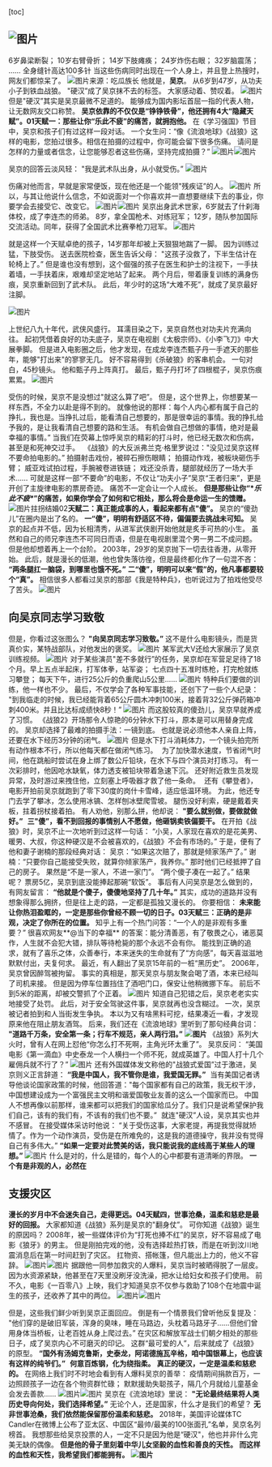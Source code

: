 

[toc]

## ![图片](https://mmbiz.qpic.cn/mmbiz_jpg/VNDuEyeJkFq9oLPaaN3sSlOUoaoMu9wZHodVYaDjLGfacEGQxEUbqgHch4a5lHZmHZibVniaxLpy5GgKjZRlfliaQ/640?wx_fmt=jpeg&wxfrom=5&wx_lazy=1&wx_co=1) 

6岁鼻梁断裂；  10岁右臂骨折； 14岁下肢瘫痪； 24岁炸伤右眼； 32岁脑震荡； …… 全身缝针高达100多针 当这些伤病同时出现在一个人身上，并且登上热搜时，网友们都惊呆了。 ![图片](https://mmbiz.qpic.cn/mmbiz_jpg/VNDuEyeJkFq9oLPaaN3sSlOUoaoMu9wZprSeYIbUowmvgT4ib3hBswRUIp43riamREvS8YGHODHQCuzD8sBicbGibg/640?wx_fmt=jpeg&wxfrom=5&wx_lazy=1&wx_co=1)来源：吃瓜族长 他就是，**吴京**。 从6岁到47岁，从功夫小子到铁血战狼。 "硬汉”成了吴京抹不去的标签。 大家感动着、赞叹着。 ![图片](https://mmbiz.qpic.cn/mmbiz_png/VNDuEyeJkFq9oLPaaN3sSlOUoaoMu9wZzHZibNdM49Nicl3WN7ETz1ibuibYNNlm7HKCj1EaVSMNRBkBdYTTiaBcqZg/640?wx_fmt=png&wxfrom=5&wx_lazy=1&wx_co=1) 但是"硬汉”其实是吴京最微不足道的。 能够成为国内影坛首屈一指的代表人物，让无数网友交口称赞。 **吴京依靠的不仅仅是“铮铮铁骨”，他还拥有4大“隐藏天赋”。**01**天赋一：那些让你“乐此不疲”的痛苦，就拥抱他。** 在《学习强国》节目中，吴京和孩子们有过这样一段对话。 一个女生问：“像《流浪地球》《战狼》这样的电影，您拍过很多。相信在拍摄的过程中，你可能会留下很多伤痛。 请问是怎样的力量或者信念，让您能够忍者这些伤痛，坚持完成拍摄？” ![图片](https://mmbiz.qpic.cn/mmbiz_png/VNDuEyeJkFq9oLPaaN3sSlOUoaoMu9wZMINF2VKZmAfhhcKiamShQm2Z8YdeY4qOaPhkOoTqEP31jkG6FGGRCBA/640?wx_fmt=png&wxfrom=5&wx_lazy=1&wx_co=1)![图片](https://mmbiz.qpic.cn/mmbiz_png/VNDuEyeJkFq9oLPaaN3sSlOUoaoMu9wZZiaqPq7BibsuVcd1EtSLfFJTOquAyUR988htfmQsPic84ILqQzUqwfMcQ/640?wx_fmt=png&wxfrom=5&wx_lazy=1&wx_co=1) 

吴京的回答云淡风轻： "我是武术队出身，从小就受伤。” ![图片](https://mmbiz.qpic.cn/mmbiz_png/VNDuEyeJkFq9oLPaaN3sSlOUoaoMu9wZXrFo0iaiazMSiaBDDfaJharLflzr1qIHSh32J17cFB2jP4c2LYO4ibLIbA/640?wx_fmt=png&wxfrom=5&wx_lazy=1&wx_co=1) 

伤痛对他而言，早就是家常便饭，现在他还是一个能领"残疾证”的人。 ![图片](https://mmbiz.qpic.cn/mmbiz_png/VNDuEyeJkFq9oLPaaN3sSlOUoaoMu9wZT5alp2u0JnPicZibTfAhopIAHY37SuwcY3g7VpuNnv03sUQnxJb1Qcgw/640?wx_fmt=png&wxfrom=5&wx_lazy=1&wx_co=1) 所以，与其让他说什么信念，不如说面对一个你喜欢并一直想要继续下去的事业，你要学会去接受它、改变它。 ![图片](https://mmbiz.qpic.cn/mmbiz_png/VNDuEyeJkFq9oLPaaN3sSlOUoaoMu9wZfUZKBDNfVfLrxW2JJmcjYb1EyPOO9RbVucOYEeKdgz8jK9179ALVaQ/640?wx_fmt=png&wxfrom=5&wx_lazy=1&wx_co=1)![图片](https://mmbiz.qpic.cn/mmbiz_png/VNDuEyeJkFq9oLPaaN3sSlOUoaoMu9wZKOuwX4eQ4GGtWwaBltQMDLDI6gaJJiaH1TspglrWw8Yfq5icdWZaLA8w/640?wx_fmt=png&wxfrom=5&wx_lazy=1&wx_co=1) 吴京出身武术世家，6岁就去了什刹海体校，成了李连杰的师弟。 8岁，拿全国枪术、对练冠军； 12岁，随队参加国际交流活动。同年，获得了全国武术比赛拳枪刀冠军。 ![图片](https://mmbiz.qpic.cn/mmbiz_jpg/VNDuEyeJkFq9oLPaaN3sSlOUoaoMu9wZmbk80wicZJibE8wRZgoNqABuG2klBPic45XrL6KDtQWx2d4dxFjh3tEMA/640?wx_fmt=jpeg&wxfrom=5&wx_lazy=1&wx_co=1)

 就是这样一个天赋卓绝的孩子，14岁那年却被上天狠狠地踹了一脚。 因为训练过猛，下肢受伤。 送去医院检查，医生告诉父母： "这孩子没救了，下半生估计在轮椅上了。” 但是谁也没有想到，这个倔强的孩子在医生和护士的注视下，一手扶着墙，一手扶着床，艰难却坚定地站了起来。 两个月后，带着康复训练的满身伤痕，吴京重新回到了武术队。 此后，年少时的这场“大难不死”，就成了吴京最好注脚。

 ![图片](https://mmbiz.qpic.cn/mmbiz_jpg/VNDuEyeJkFq9oLPaaN3sSlOUoaoMu9wZic0ErOG2UTWUxI5diarw6U2sEk36Giab5icQWAEOFCE9coM8M0gRRVuic2w/640?wx_fmt=jpeg&wxfrom=5&wx_lazy=1&wx_co=1)





 上世纪八九十年代，武侠风盛行。 耳濡目染之下，吴京自然也对功夫片充满向往。 起初凭借着良好的功夫底子，吴京在电视剧《太极宗师》、《小李飞刀》中大展拳脚。 但是进入电影圈之后，他才发现，在成龙李连杰甄子丹一手遮天的那些年，能够"打出来"的寥寥无几。 好不容易得到《杀破狼》的客串机会。 一句对白，45秒镜头。 他和甄子丹上阵真打。 最后，甄子丹打坏了四根棍子，吴京伤痕累累。 ![图片](https://mmbiz.qpic.cn/mmbiz_gif/VNDuEyeJkFq9oLPaaN3sSlOUoaoMu9wZOMMWNPLmXkz1wQyYpsHIJJfjhKSe6ia9kicO994UiaP8BXxJ8ic9zGd7jA/640?wx_fmt=gif&wxfrom=5&wx_lazy=1) 

受伤的时候，吴京不是没想过"就这么算了吧”。 但是，这个世界上，你想要某一样东西，不全力以赴是得不到的。 就像他说的那样：每个人内心都有属于自己的挣扎，我也是。当挣扎过后，能看清自己想要的，那是很幸运的事情。我的挣扎给予我的，是让我看清自己想要的路和生活。 有机会做自己想做的事情，绝对是最幸福的事情。” 当我们在荧幕上惊呼吴京的精彩的打斗时，他已经无数次和伤病，甚至是和死神交过手。 ![图片](data:image/gif;base64,iVBORw0KGgoAAAANSUhEUgAAAAEAAAABCAYAAAAfFcSJAAAADUlEQVQImWNgYGBgAAAABQABh6FO1AAAAABJRU5ErkJggg==) 《战狼》的大反派弗兰克·格里罗说过："没见过吴京这样不要命拍电影的。” 拍摄射击戏份，被碎石擦伤眼睛； 拍摄动作戏，被板块砸伤手臂； 威亚戏试拍过程，手腕被卷进铁链； 戏还没杀青，腿部就经历了一场大手术…… 可就是这样一部“不要命”的电影，不仅让“功夫小子”吴京“王者归来”，更是开创了主旋律电影的票房奇迹。 痛苦不一定会让一个人成长。 **但是那些让你“\**乐此不疲\**”的痛苦，如果你学会了如何和它相处，那么将会是命运一生的馈赠。** ![图片](https://mmbiz.qpic.cn/mmbiz_png/VNDuEyeJkFq9oLPaaN3sSlOUoaoMu9wZ35ntdLf7JI2DvrzXUhXVf4BJXquccMl5FwqPLl7jFD4cJricdyWxlRg/640?wx_fmt=png&wxfrom=5&wx_lazy=1&wx_co=1)拄拐结婚02**天赋二：真正能成事的人，看起来都有点"傻”。** 吴京的“傻劲儿”在圈内是出了名的。 **一“傻”，明明有舒适区不待，偏偏要去挑战未可知。** 吴京的起点并不低，因为长相清秀，从进军武侠剧开始他就是炙手可热的小生。 虽然和自己的师兄李连杰不可同日而语，但是在电视剧里混个男一男二不成问题。 但是他却想着再上一个台阶。 2003年，29岁的吴京抛下一切去往香港，从零开始。 此后，就是漫长的低潮，他也曾失落彷徨，但是最终都化作了一句混不吝： **“两条腿扛一脑袋，到哪里也饿不死。”** **二“傻”，明明可以来“假”的，他凡事都要较个“真”。** 相信很多人都看过吴京的那部《我是特种兵》，也听说过为了拍戏他受尽了苦头。 ![图片](https://mmbiz.qpic.cn/mmbiz_jpg/VNDuEyeJkFq9oLPaaN3sSlOUoaoMu9wZGTrLzh2Rk34z4gEkRMfHtDQPvA7Q4OhkjVibS1EJ6NQn8Xkp16hcjKQ/640?wx_fmt=jpeg&wxfrom=5&wx_lazy=1&wx_co=1) 



## 向吴京同志学习致敬

但是，你看过这张图么？ **"向吴京同志学习致敬。”** 这不是什么电影镜头，而是货真价实，某特战部队，对他发出的褒奖。 ![图片](https://mmbiz.qpic.cn/mmbiz_jpg/VNDuEyeJkFq9oLPaaN3sSlOUoaoMu9wZ9C8ianoOiaMFib8ZjxY5MRictNBYdyRCubeRn9sy6PIpfexBJT4vW74e4g/640?wx_fmt=jpeg&wxfrom=5&wx_lazy=1&wx_co=1) 某军武大V还给大家展示了吴京训练视频。 ![图片](https://mmbiz.qpic.cn/mmbiz_jpg/VNDuEyeJkFq9oLPaaN3sSlOUoaoMu9wZm2CHaFMgRia2MFVnGq5Q9NjsNyz0dxrFqn6EuO0UFglwxIlLctm9Tibw/640?wx_fmt=jpeg&wxfrom=5&wx_lazy=1&wx_co=1) 对于某些演员"差不多就行”的任务，吴京却在军营足足待了18个月。早上五点半起床，打军体拳，站军姿； 七点四十五准时练枪，打完枪就练习攀登； 每天下午，进行25公斤的负重爬山5公里…… ![图片](https://mmbiz.qpic.cn/mmbiz_jpg/VNDuEyeJkFq9oLPaaN3sSlOUoaoMu9wZJ3akK3BrpCe4ricKKK9ra9fFhru3EDmgjPRiak7w6DAgU5KaYfzGsAKw/640?wx_fmt=jpeg&wxfrom=5&wx_lazy=1&wx_co=1) 特种兵们要做的训练，他一样也不少。 最后，不仅学会了各种军事技能，还创下了一些个人纪录： "到我临走的时候，我已经能背着65公斤圆木冲刺100米，接着背32公斤弹药箱冲刺400米。并且比达标成绩快8秒！” ![图片](https://mmbiz.qpic.cn/mmbiz_jpg/VNDuEyeJkFq9oLPaaN3sSlOUoaoMu9wZ2Ews49eqkc7bXTmamKWxRhNqQxOzK5wQQEFBoeXG62BVibIV9lt3ricw/640?wx_fmt=jpeg&wxfrom=5&wx_lazy=1&wx_co=1) 而这股较真的傻劲儿，吴京早就养成了习惯。 《战狼2》开场那令人惊艳的6分钟水下打斗，原本是可以用替身完成的。 吴京却选择了最难的拍摄手法：一镜到底。 也就是说必须他本人亲自上阵，还要在水下经历3分钟的闭气。 ![图片](https://mmbiz.qpic.cn/mmbiz_gif/VNDuEyeJkFq9oLPaaN3sSlOUoaoMu9wZNp2ib017BWMCj1J6QaFUTZTfWmsF8v6Qiapx2OLvIs5gUiaHiabWHSgmaA/640?wx_fmt=gif&wxfrom=5&wx_lazy=1) 但是水下打斗消耗体力，一个镜头拍完所有动作根本不行，所以他每天都在做闭气练习。 ![图片](data:image/gif;base64,iVBORw0KGgoAAAANSUhEUgAAAAEAAAABCAYAAAAfFcSJAAAADUlEQVQImWNgYGBgAAAABQABh6FO1AAAAABJRU5ErkJggg==) 为了加快潜水速度，节省闭气时间，他在跳船时尝试在身上绑了数公斤铅块，在水下与四个演员对打练习。 有一次彩排时，他因呛水缺氧，体力透支被铅块带着急速下沉。 还好附近救生员发现异常，及时游过来拽住他，立刻塞上呼吸器才救了他一条命。 ![图片](data:image/gif;base64,iVBORw0KGgoAAAANSUhEUgAAAAEAAAABCAYAAAAfFcSJAAAADUlEQVQImWNgYGBgAAAABQABh6FO1AAAAABJRU5ErkJggg==) 还有《攀登者》，电影开拍前吴京就跑到了零下30度的岗什卡雪峰，适应低温环境。 为此，他还专门去学了攀冰，怎么使用冰镐、怎样刨冰壁爬雪坡。 腿伤没好利索，硬是戴着夹板，拄着拐杖接着拍。 有人劝他，别那么拼，他却说： **"要么就别做，要做就做好。”** ![图片](data:image/gif;base64,iVBORw0KGgoAAAANSUhEUgAAAAEAAAABCAYAAAAfFcSJAAAADUlEQVQImWNgYGBgAAAABQABh6FO1AAAAABJRU5ErkJggg==) **三"傻”，看不到回报的事情别人不愿做，他砸锅卖铁偏要干。** 在开拍《战狼》时，吴京不止一次地听到过这样一句话： “小吴，人家现在喜欢的是花美男、暖男、大叔，你这种硬汉是不会被喜欢的，《战狼》不会有市场的。” 于是，便有了他和妻子谢楠的那段经典对话： 吴京：“如果这次赔了，那就是倾家荡产了。” 谢楠：“只要你自己能接受失败，就算你倾家荡产，我养你。” 那时他们已经抵押了自己的房子。 果然是“不是一家人，不进一家门”。 “两个傻子凑在一起了。” 结果呢？ 票房5亿，吴京到底没能捧起那碗“软饭”。 事后有人问吴京是怎么做到的，有网友留言： **“他就是个傻子，傻傻地坚持了几十年。”** 其实，成功的道路并没有想象得那么拥挤，但是往上走的路，一定都是孤独又漫长的。 你要相信： **未来能让你热泪盈眶的，一定是那些你曾经不顾一切的日子。**03**天赋三：正确的是非观，决定了你所在的位置。** 知乎上有一个热门问答：“一个人的是非观有多重要？” 很喜欢网友**@当下的幸福** 的答案：能分清善恶，有了敬畏之心，诸恶莫作，人生就不会犯大错，排队等待枪毙的那个永远不会有你。 能找到正确的追求，就有了喜乐之体，众善奉行，本来迷失的生命就有了“方向感”，每天喜滋滋地默默付出，夫复何求。 最近，有人翻出了吴京15年前的一桩“黑历史”。 2006年，吴京曾因醉驾被拘留。 事实的真相是，那天吴京与朋友聚会喝了酒，本来已经叫了司机来接。 但是因为停车位置挡住了酒吧门口，保安让他稍微挪下车。 前后不到5米的距离，却被交警抓了个正着。 ![图片](https://mmbiz.qpic.cn/mmbiz_png/VNDuEyeJkFq9oLPaaN3sSlOUoaoMu9wZicNL6ibiczVjCeWUCs3icQtYGZYYxE7KRvHibotAX7wIUAEzJeeUkYPbvyA/640?wx_fmt=png&wxfrom=5&wx_lazy=1&wx_co=1) 知道自己犯错之后，吴京老老实实地接受了处罚。 此后，对于安全驾驶这件事，吴京就再也没含糊过。 一次，吴京被记者拍到和人当街发生争执。 本以为又有啥黑料可挖，结果凑近一看，才发现原来他在阻止朋友酒驾。 后来，我们还在《流浪地球》里听到了那句经典台词： **"道路千万条，安全第一条；行车不规范，亲人两行泪。”** **![图片](https://mmbiz.qpic.cn/mmbiz_jpg/VNDuEyeJkFq9oLPaaN3sSlOUoaoMu9wZAaLKZEAbQFNU5AYBE5R3enalJQQ7bk0jZafCicvzbsaSubpaGeWHMlQ/640?wx_fmt=jpeg&wxfrom=5&wx_lazy=1&wx_co=1)** 《战狼》系列大火时，曾有人在网上怼他“你怎么打不死啊，主角光环太重了”。 吴京反问： “美国电影《第一滴血》中史泰龙一个人横扫一个师不死，就成英雄了。中国人打十几个雇佣兵就不行了？” ![图片](https://mmbiz.qpic.cn/mmbiz_jpg/VNDuEyeJkFq9oLPaaN3sSlOUoaoMu9wZh1IdL9WSleUEnNmPCDl1ZTCEzLe79D51w9hpeJR76ERdCkUh9jMvEQ/640?wx_fmt=jpeg&wxfrom=5&wx_lazy=1&wx_co=1) 还有外国媒体发文称他的"战狼式爱国”过于激进，吴京则义正言辞道： **“我是中国人，我不管你是谁，我爱国无罪。”** ![图片](data:image/gif;base64,iVBORw0KGgoAAAANSUhEUgAAAAEAAAABCAYAAAAfFcSJAAAADUlEQVQImWNgYGBgAAAABQABh6FO1AAAAABJRU5ErkJggg==) 当有美国记者诱导他谈论国家政策的时候，他回答道："每个国家都有自己的政策，我无权干涉，中国想建设成为一个富强民主文明和谐爱国敬业友善的这么一个国家而已。 中国人不想再像以前那样，谁来都可以把我们的国家给瓜分了。我们只是说希望保护我们自己，该有的我们有，不该有的我们也不要。” ![图片](data:image/gif;base64,iVBORw0KGgoAAAANSUhEUgAAAAEAAAABCAYAAAAfFcSJAAAADUlEQVQImWNgYGBgAAAABQABh6FO1AAAAABJRU5ErkJggg==) 就连"硬汉”人设，吴京其实也并不感冒。 在接受媒体采访时他说： “关于受伤这事，大家老提，再提我觉得就矫情了。作为一个动作演员，受伤是在所难免的，这是我的道德操守，我并没有觉得自己有多伟大。” **“如果一定要对此赞美的话，我只能说我的底线高于某些人的理想。”** ![图片](https://mmbiz.qpic.cn/mmbiz_jpg/VNDuEyeJkFq9oLPaaN3sSlOUoaoMu9wZ4LOfLSxYvqIkg1W5HvO7tQI9ZFlqm6eLHBUTHWBLSZHZlnE4Mt9m3Q/640?wx_fmt=jpeg&wxfrom=5&wx_lazy=1&wx_co=1) 什么是对的，什么是错的，每个人的心中都要有道清晰的界限。 **一个有是非观的人，必然在**

## 支援灾区

**漫长的岁月中不会迷失自己，走得更远。**04**天赋四，世事沧桑，温柔和慈悲是最好的回报。**  大家都知道《战狼》系列是吴京的"翻身仗”。 可你知道《战狼》诞生的原因吗？ 2008年，被一些媒体评价为“打死也捧不红”的吴京，好不容易成了电影《狼牙》的男主。 但是刚拍完戏的他，没有选择趁热打铁，而是在听到汶川地震消息后在第一时间赶到了灾区。 扛物资、搭帐篷，但凡能出上力的，他义不容辞。 ![图片](https://mmbiz.qpic.cn/mmbiz_png/VNDuEyeJkFq9oLPaaN3sSlOUoaoMu9wZSIcBCiaUTnbH1myb8ia0Kg5gLjHtSIKO6ztw8zRdU0waeCvMlqfPA1Xg/640?wx_fmt=png&wxfrom=5&wx_lazy=1&wx_co=1)![图片](https://mmbiz.qpic.cn/mmbiz_png/VNDuEyeJkFq9oLPaaN3sSlOUoaoMu9wZzuwSBQ4xm2T27Oap48OMvL9qG1kiaBUWkL10GmYvpHqlWe2EnGxKZDg/640?wx_fmt=png&wxfrom=5&wx_lazy=1&wx_co=1) 据跟他一同参加救灾的人爆料，吴京当时被晒得脱了一层皮。 因为水资源紧缺，他甚至在7天里没刷牙没洗澡，把水让给妇女和孩子们使用。 前不久，电影《一百零八》上映，我们才知道吴京不仅参与救助了108个在地震中诞生的孩子，还收养了其中的两位。 ![图片](https://mmbiz.qpic.cn/mmbiz_png/VNDuEyeJkFq9oLPaaN3sSlOUoaoMu9wZlenHVJRibnSP2lM6fiaygwdQ3oVJMCNMFnrTwfLg6BUtgdYfFIgolRicQ/640?wx_fmt=png&wxfrom=5&wx_lazy=1&wx_co=1)![图片](https://mmbiz.qpic.cn/mmbiz_jpg/VNDuEyeJkFq9oLPaaN3sSlOUoaoMu9wZeLNJEDsqK2K8IgsTTiapHb2zCvmUCdE0Kg7CYdwEcZX1KVLLwyjskIA/640?wx_fmt=jpeg&wxfrom=5&wx_lazy=1&wx_co=1)![图片](data:image/gif;base64,iVBORw0KGgoAAAANSUhEUgAAAAEAAAABCAYAAAAfFcSJAAAADUlEQVQImWNgYGBgAAAABQABh6FO1AAAAABJRU5ErkJggg==)

 但是，这些我们鲜少听到吴京正面回应。 倒是有一个情景我们曾听他反复提及： "他们穿的是破旧军装，浑身的臭味，睡在马路边，头枕着马路牙子……但他们曾用身体当桥板，让老百姓从身上爬过去。” 在灾区和解放军战士们朝夕相处的那些日子，成了吴京内心不可磨灭的印记。 这群“最可爱的人”，后来就成了《战狼》的原型。 **“国外有汤姆克鲁斯，史泰龙，阿诺德施瓦辛格，咱中国银幕上，也应该有这样的纯爷们。”** ![图片](data:image/gif;base64,iVBORw0KGgoAAAANSUhEUgAAAAEAAAABCAYAAAAfFcSJAAAADUlEQVQImWNgYGBgAAAABQABh6FO1AAAAABJRU5ErkJggg==) **何意百炼钢，化为绕指柔。** **真正的硬汉，一定是温柔和慈悲的。** 在网络上我们时不时地会看到有人爆料吴京的善举： 疫情期间捐款百万，一边照顾孩子一边在各个物资群忙碌； 默默援助失聪孩子，隔几个月就给儿童基金会发去善款…… ![图片](https://mmbiz.qpic.cn/mmbiz_png/VNDuEyeJkFq9oLPaaN3sSlOUoaoMu9wZich7vuYicO1eiaRcFboiaoHLrYxhsn1W1S5cB05GFfl5iaZDaHE6EpJw9cw/640?wx_fmt=png&wxfrom=5&wx_lazy=1&wx_co=1)![图片](https://mmbiz.qpic.cn/mmbiz_png/VNDuEyeJkFq9oLPaaN3sSlOUoaoMu9wZAVdC2V0cficTG8YOPrD4Hu8iaYmfRUtkZibWIcLAImCmHyzkL1QfaOqeQ/640?wx_fmt=png&wxfrom=5&wx_lazy=1&wx_co=1) 吴京在《流浪地球》里说： **"无论最终结果将人类历史导向何处，我们选择希望。”** 无论个人，还是国家，什么才是我们的希望？ **无非世事沧桑，我们依然能保留那份温柔和慈悲。** 2018年，美国评论媒体TC Candler在微博上公布了亚太区、中国区“最帅/最美的100张面孔”名单，吴京名列榜首。 我想那些给吴京投票的人，一定不只是因为他是“硬汉"，他也并非什么完美无缺的偶像。 **但是他的骨子里刻着中华儿女坚毅的血性和善良的天性。** **而这样的血性和天性，我希望我们都能拥有。** **![图片](https://mmbiz.qpic.cn/mmbiz_jpg/VNDuEyeJkFq9oLPaaN3sSlOUoaoMu9wZkNBNLPticxdckoYo2icQqKfOM6PkgkQwRGO5ticI7wP00PpDCfoUYDZwQ/640?wx_fmt=jpeg&wxfrom=5&wx_lazy=1&wx_co=1)**

